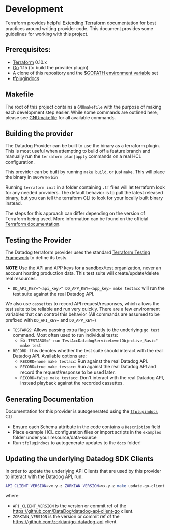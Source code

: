# Development

Terraform provides helpful [Extending Terraform][1] documentation for best practices around writing provider code. This document provides some guidelines for working with this project.

## Prerequisites:

-   [Terraform][2] 0.10.x
-   [Go][3] 1.15 (to build the provider plugin)
-   A clone of this repository and the [\$GOPATH environment variable][7] set
-   [tfplugindocs][8]

## Makefile

The root of this project contains a `GNUmakefile` with the purpose of making each development step easier. While some commands are outlined here, please see [GNUmakefile][5] for all available commands.

## Building the provider

The Datadog Provider can be built to use the binary as a terraform plugin. This is most useful when attempting to build off a feature branch and manually run the `terraform plan|apply` commands on a real HCL configuration.

This provider can be built by running `make build`, or just `make`. This will place the binary in `$GOPATH/bin`

Running `terraform init` in a folder containing `.tf` files will let terraform look for any needed providers. The default behavior is to pull the latest released binary, but you can tell the terraform CLI to look for your locally built binary instead.

The steps for this approach can differ depending on the version of Terraform being used. More information can be found on the official [Terraform documentation][4].

## Testing the Provider

The Datadog terraform provider uses the standard [Terraform Testing Framework][6] to define its tests.

**NOTE** Use the API and APP keys for a sandbox/test organization, never an account hosting production data. This test suite will create/update/delete real resources.

-   `DD_API_KEY="<api_key>" DD_APP_KEY=<app_key> make testacc` will run the test suite against the real Datadog API.

We also use `cassettes` to record API request/responses, which allows the test suite to be reliable and run very quickly. There are a few environment variables that can control this behavior (All commands are assumed to be prefixed with `DD_API_KEY=` and `DD_APP_KEY=`)

-   `TESTARGS`: Allows passing extra flags directly to the underlying `go test` command. Most often used to run individual tests:
    -   Ex: `TESTARGS="-run TestAccDatadogServiceLevelObjective_Basic" make test`
-   `RECORD`: This denotes whether the test suite should interact with the real Datadog API. Available options are:
    -   `RECORD=none make testacc`: Run against the real Datadog API.
    -   `RECORD=true make testacc`: Run against the real Datadog API and record the request/response to be used later.
    -   `RECORD=false make testacc`: Don't interact with the real Datadog API, instead playback against the recorded cassettes.

## Generating Documentation

Documentation for this provider is autogenerated using the [`tfplugindocs`][8] CLI.

-   Ensure each Schema attribute in the code contains a `Description` field
-   Place example HCL configuration files or import scripts in the `examples` folder under your resource/data-source
-   Run `tfplugindocs` to autogenerate updates to the `docs` folder!

## Updating the underlying Datadog SDK Clients

In order to update the underlying API Clients that are used by this provider to interact with the Datadog API, run:

```sh
API_CLIENT_VERSION=vx.y.z ZORKIAN_VERSION=vx.y.z make update-go-client
```

where:

-   `API_CLIENT_VERSION` is the version or commit ref of the https://github.com/DataDog/datadog-api-client-go client.
-   `ZORKIAN_VERSION` is the version or commit ref of the https://github.com/zorkian/go-datadog-api client.

[1]: https://www.terraform.io/docs/extend/index.html
[2]: https://www.terraform.io/downloads.html
[3]: https://golang.org/doc/install
[4]: https://www.terraform.io/docs/extend/how-terraform-works.html#discovery
[5]: https://github.com/DataDog/terraform-provider-datadog/blob/master/GNUmakefile
[6]: https://www.terraform.io/docs/extend/testing/index.html
[7]: https://golang.org/cmd/go/#hdr-GOPATH_environment_variable
[8]: https://github.com/hashicorp/terraform-plugin-docs

